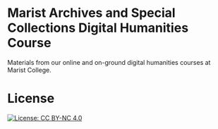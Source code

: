 # Marist Archives and Special Collections Digital Humanities Course

Materials from our online and on-ground digital humanities courses at Marist College.


# License

[![License: CC BY-NC 4.0](https://licensebuttons.net/l/by-nc/4.0/88x31.png)](http://creativecommons.org/licenses/by-nc/4.0/)



